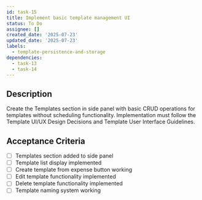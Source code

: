 ```yaml
---
id: task-15
title: Implement basic template management UI
status: To Do
assignee: []
created_date: '2025-07-23'
updated_date: '2025-07-23'
labels:
  - template-persistence-and-storage
dependencies:
  - task-13
  - task-14
---
```


## Description

Create the Templates section in side panel with basic CRUD operations for templates without scheduling functionality. Implementation must follow the Template UI/UX Design Decisions and Template User Interface Guidelines.
## Acceptance Criteria

- [ ] Templates section added to side panel
- [ ] Template list display implemented
- [ ] Create template from expense button working
- [ ] Edit template functionality implemented
- [ ] Delete template functionality implemented
- [ ] Template naming system working
